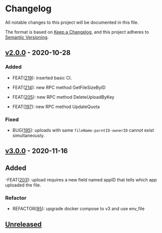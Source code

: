 # Changelog

All notable changes to this project will be documented in this file.

The format is based on [Keep a Changelog](https://keepachangelog.com/en/1.0.0/),
and this project adheres to [Semantic Versioning](https://semver.org/spec/v2.0.0.html).

## [v2.0.0] - 2020-10-28

### Added

- FEAT([219](https://github.com/meateam/file-service/pull/219)): inserted basic CI.

- FEAT([214](https://github.com/meateam/file-service/pull/214/files)): new RPC method GetFileSizeByID

- FEAT([205](https://github.com/meateam/file-service/pull/205/files)): new RPC method DeleteUploadByKey

- FEAT([197](https://github.com/meateam/file-service/pull/197/files)): new RPC method UpdateQuota

### Fixed

- BUG([195](https://github.com/meateam/file-service/issues/195)): uploads with same `fileName-parntID-ownerID` cannot exist simultaneously.

## [v3.0.0] - 2020-11-16

## Added

-FEAT([203](https://github.com/meateam/file-service/issues/203)): upload requires a new field named appID that tells which app uploaded the file.

### Refactor

- REFACTOR([95](https://github.com/meateam/drive-project/issues/96)): upgrade docker compose to v3 and use env_file


## [Unreleased]


[unreleased]: https://github.com/meateam/file-service/compare/master...develop
[v2.0.0]: https://github.com/meateam/file-service/compare/v1.3...v2.0.0
[v3.0.0]: https://github.com/meateam/file-service/compare/v2.0.0...v3.0.0
